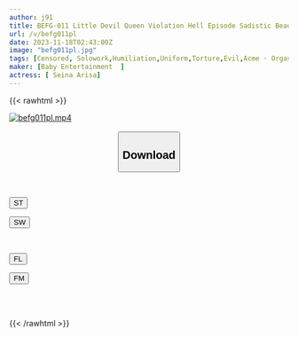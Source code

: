 ```yaml
---
author: j91
title: BEFG-011 Little Devil Queen Violation Hell Episode Sadistic Beautiful Girl Torture! Disgraceful And Humiliating Two-hole Toying Alice Oto
url: /v/befg011pl
date: 2023-11-18T02:43:00Z
image: "befg011pl.jpg"
tags: [Censored, Solowork,Humiliation,Uniform,Torture,Evil,Acme · Orgasm]
maker: [Baby Entertainment  ]
actress: [ Seina Arisa]
---
```



{{< rawhtml >}}

<div class="video" data-videoid="kDrrwpLD7OHOxJr">
    <a href="javascript:;">
        <img src="/v/befg011pl/befg011pl.jpg" width="WIDTH" height="HEIGHT" alt="befg011pl.mp4" loading="lazy">
    </a>
</div>

<script type="text/javascript" src="https://j91.asia/asset/on-demand-st.js"></script>

<br>
  <link rel="stylesheet" href="https://j91.asia/asset/bs5.css">
  
  <center>
  <button class="btn btn-primary" type="button" data-bs-toggle="collapse" data-bs-target=".multi-collapse" aria-expanded="false" aria-controls="multiCollapseExample1 multiCollapseExample2"><h2>Download</h2></button></center>
</p>
<div class="row">
  <div class="col">
    <div class="collapse multi-collapse" id="multiCollapseExample1">
      <div class="card card-body">
	      	      <br>
<div class="buttons">  
<p><a href="https://streamtape.to/v/kDrrwpLD7OHOxJr" target="_blank"><button class="btn-hover color-3"><i class="fa fa-download"></i> ST</button></a></p>
<p><a href="https://flaswish.com/2ksm7638672s" target="_blank"><button class="btn-hover color-2"><i class="fa fa-download"></i> SW</button></a></p></div>
    </div>
  </div>
</div>
  <div class="col">
    <div class="collapse multi-collapse" id="multiCollapseExample2">
      <div class="card card-body">
	      <br>
<div class="buttons">
<p><a href="https://filelions.site/f/8hfxfv1t0dz2" target="_blank"><button class="btn-hover color-9"><i class="fa fa-download"></i> FL</button></a></p>
<p><a href="javascript:;" target="_blank"><button class="btn-hover color-8"><i class="fa fa-download"></i> FM</button></a></p></div>
<br><br>
      </div>
    </div>
  </div>
</div>

{{< /rawhtml >}}
